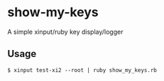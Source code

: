 # show-my-keys
A simple xinput/ruby key display/logger

## Usage

```
$ xinput test-xi2 --root | ruby show_my_keys.rb
```
